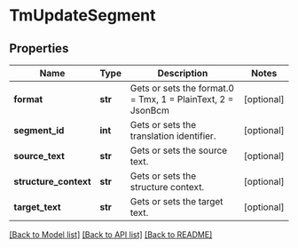 # TmUpdateSegment

## Properties
Name | Type | Description | Notes
------------ | ------------- | ------------- | -------------
**format** | **str** | Gets or sets the format.0 &#x3D; Tmx, 1 &#x3D; PlainText, 2 &#x3D; JsonBcm | [optional] 
**segment_id** | **int** | Gets or sets the translation identifier. | [optional] 
**source_text** | **str** | Gets or sets the source text. | [optional] 
**structure_context** | **str** | Gets or sets the structure context. | [optional] 
**target_text** | **str** | Gets or sets the target text. | [optional] 

[[Back to Model list]](../README.md#documentation-for-models) [[Back to API list]](../README.md#documentation-for-api-endpoints) [[Back to README]](../README.md)

